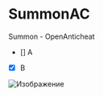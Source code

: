 # SummonAC
Summon - OpenAnticheat

- [] A
- [X] B

![Изображение](https://upload.wikimedia.org/wikipedia/commons/thumb/4/48/Markdown-mark.svg/1920px-Markdown-mark.svg.png "Логотип Markdown")
